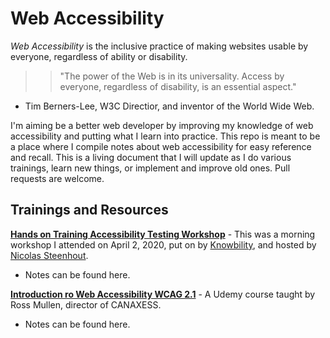 # Web Accessibility

_Web Accessibility_ is the inclusive practice of making websites usable by everyone, regardless of ability or disability.


>> "The power of the Web is in its universality. Access by everyone, regardless of disability, is an essential aspect."
- Tim Berners-Lee, W3C Directior, and inventor of the World Wide Web.


I'm aiming be a better web developer by improving my knowledge of web accessibility and putting what I learn into practice. This repo is meant to be a place where I compile notes about web accessibility for easy reference and recall. This is a living document that I will update as I do various trainings, learn new things, or implement and improve old ones. Pull requests are welcome.


## Trainings and Resources

[**Hands on Training Accessibility Testing Workshop**](https://knowbility.org/services/online-training/hands-on-training-accessibility-testing-workshop/) - This was a morning workshop I attended on April 2, 2020, put on by [Knowbility](https://knowbility.org/), and hosted by [Nicolas Steenhout](https://twitter.com/vavroom).
- Notes can be found here.

[**Introduction ro Web Accessibility WCAG 2.1**](https://www.udemy.com/course/introduction-to-web-accessibility-wcag21/) - A Udemy course taught by Ross Mullen, director of CANAXESS.
- Notes can be found here.